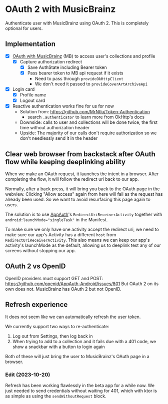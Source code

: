 # OAuth 2 with MusicBrainz

Authenticate user with MusicBrainz using OAuth 2.
This is completely optional for users.

## Implementation

- [x] [OAuth with MusicBrainz](https://musicbrainz.org/doc/Development/OAuth2) (MB) to access user's collections and profile
  - [x] Capture authorization redirect
    - [x] Save AuthState including Bearer token
    - [x] Pass bearer token to MB api request if it exists
      - Need to pass through `provideOkHttpClient`
      - We don't need it passed to `provideCoverArtArchiveApi`
- [x] Login card
  - [x] Profile name
  - [x] Logout card
- [x] Reactive authentication works fine for us for now
  - Solution from: https://github.com/MrNtlu/Token-Authentication
    - search `.authenticator` to learn more from OkHttp's docs
  - Downside: calls to user and collections will be done twice, the first time without authorization header
  - Upside: The majority of our calls don't require authorization so we don't needlessly send it in the header


## Clear web browser from backstack after OAuth flow while keeping deeplinking ability

When we make an OAuth request, it launches the intent in a browser.
After completing the flow, it will follow the redirect uri back to our app.

Normally, after a back press, it will bring you back to the OAuth page in the webview.
Clicking "Allow access" again from here will fail as the request has already been used.
So we want to avoid resurfacing this page again to users.

The solution is to use [AppAuth](https://github.com/openid/AppAuth-Android)'s `RedirectUriReceiverActivity`
together with `android:launchMode="singleTask"` in the Manifest.

To make sure we only have one activity accept the redirect uri, we need to make sure our app's
Activity has a different `host` from `RedirectUriReceiverActivity`.
This also means we can keep our app's activity's launchMode as the default, allowing us to
deeplink test any of our screens without stopping our app.


## OAuth 2 vs OpenID

OpenID providers must support GET and POST: https://github.com/openid/AppAuth-Android/issues/801
But OAuth 2 on its own does not.
MusicBrainz has OAuth 2 but not OpenID.


## Refresh experience

It does not seem like we can automatically refresh the user token.

We currently support two ways to re-authenticate:
1. Log out from Settings, then log back in
2. When trying to add to a collection and it fails due with a 401 code, we show a snackbar with
a button to login again

Both of these will just bring the user to MusicBrainz's OAuth page in a browser.

### Edit (2023-10-20)

Refresh has been working flawlessly in the beta app for a while now.
We just needed to send credentials without waiting for 401, which with ktor is as simple as
using the `sendWithoutRequest` block.
